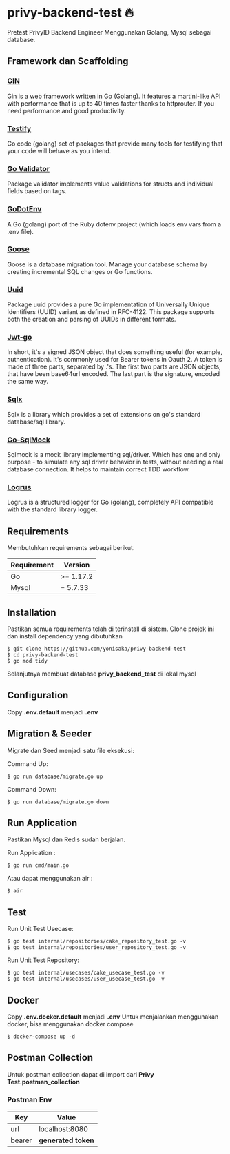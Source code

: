 # privy-backend-test 🔥
Pretest PrivyID Backend Engineer
Menggunakan Golang, Mysql sebagai database.

## Framework dan Scaffolding

### [GIN](https://github.com/gin-gonic/gin)
Gin is a web framework written in Go (Golang). It features a martini-like API with performance that is up to 40 times faster thanks to httprouter. If you need performance and good productivity.

### [Testify](https://github.com/stretchr/testify)
Go code (golang) set of packages that provide many tools for testifying that your code will behave as you intend.

### [Go Validator](https://github.com/go-playground/validator)
Package validator implements value validations for structs and individual fields based on tags.

### [GoDotEnv](https://github.com/joho/godotenv)
A Go (golang) port of the Ruby dotenv project (which loads env vars from a .env file).

### [Goose](https://github.com/pressly/goose)
Goose is a database migration tool. Manage your database schema by creating incremental SQL changes or Go functions.

### [Uuid](https://github.com/gofrs/uuid)
Package uuid provides a pure Go implementation of Universally Unique Identifiers (UUID) variant as defined in RFC-4122. This package supports both the creation and parsing of UUIDs in different formats.

### [Jwt-go](https://github.com/dgrijalva/jwt-go)
In short, it's a signed JSON object that does something useful (for example, authentication). It's commonly used for Bearer tokens in Oauth 2. A token is made of three parts, separated by .'s. The first two parts are JSON objects, that have been base64url encoded. The last part is the signature, encoded the same way.

### [Sqlx](https://github.com/jmoiron/sqlx)
Sqlx is a library which provides a set of extensions on go's standard database/sql library.

### [Go-SqlMock](https://pkg.go.dev/gopkg.in/DATA-DOG/go-sqlmock.v1#section-readme)
Sqlmock is a mock library implementing sql/driver. Which has one and only purpose - to simulate any sql driver behavior in tests, without needing a real database connection. It helps to maintain correct TDD workflow.

### [Logrus](https://github.com/sirupsen/logrus)
Logrus is a structured logger for Go (golang), completely API compatible with the standard library logger.

## Requirements
Membutuhkan requirements sebagai berikut.

| Requirement | Version |
| ----------- | ----------- |
| Go | >= 1.17.2 |
| Mysql | = 5.7.33 |

## Installation
Pastikan semua requirements telah di terinstall di sistem.
Clone projek ini dan install dependency yang dibutuhkan

```
$ git clone https://github.com/yonisaka/privy-backend-test
$ cd privy-backend-test
$ go mod tidy
```

Selanjutnya membuat database **privy_backend_test** di lokal mysql

## Configuration
Copy **.env.default** menjadi **.env** 

## Migration & Seeder
Migrate dan Seed menjadi satu file eksekusi:

Command Up:
```
$ go run database/migrate.go up
```

Command Down:
```
$ go run database/migrate.go down
```
## Run Application
Pastikan Mysql dan Redis sudah berjalan.

Run Application :
```
$ go run cmd/main.go
```

Atau dapat menggunakan air :
```
$ air
```

## Test
Run Unit Test Usecase: 
```
$ go test internal/repositories/cake_repository_test.go -v
$ go test internal/repositories/user_repository_test.go -v
```

Run Unit Test Repository: 
```
$ go test internal/usecases/cake_usecase_test.go -v
$ go test internal/usecases/user_usecase_test.go -v
```

## Docker
Copy **.env.docker.default** menjadi **.env** 
Untuk menjalankan menggunakan docker, bisa menggunakan docker compose
```
$ docker-compose up -d
```

## Postman Collection
Untuk postman collection dapat di import dari **Privy Test.postman_collection**

### Postman Env
| Key | Value |
| ----------- | ----------- |
| url | localhost:8080 |
| bearer | **generated token** |
